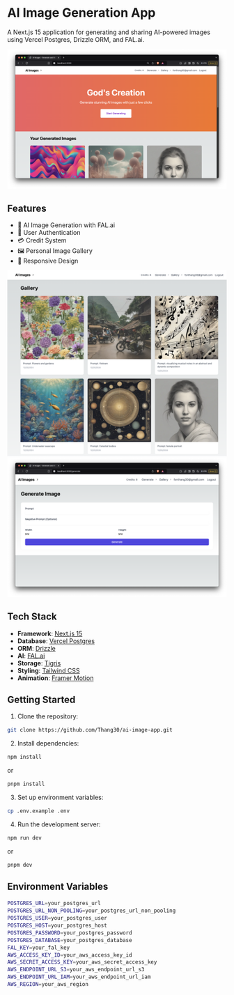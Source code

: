 # AI Image Generation App

A Next.js 15 application for generating and sharing AI-powered images using Vercel Postgres, Drizzle ORM, and FAL.ai.

![AI Image Generation App](./public/screenshots/hero.png)

## Features

- 🎨 AI Image Generation with FAL.ai
- 🔐 User Authentication
- 💳 Credit System
- 🖼️ Personal Image Gallery
- 📱 Responsive Design

![Gallery View](./public/screenshots/gallery.png)
![Generate View](./public/screenshots/generate.png)

## Tech Stack

- **Framework**: [Next.js 15](https://nextjs.org/)
- **Database**: [Vercel Postgres](https://vercel.com/postgres)
- **ORM**: [Drizzle](https://orm.drizzle.team/)
- **AI**: [FAL.ai](https://fal.ai/)
- **Storage**: [Tigris](https://www.tigrisdata.com/)
- **Styling**: [Tailwind CSS](https://tailwindcss.com/)
- **Animation**: [Framer Motion](https://www.framer.com/motion/)

## Getting Started

1. Clone the repository:

```bash
git clone https://github.com/Thang30/ai-image-app.git
```

2. Install dependencies:

```bash
npm install
```

or  

```bash
pnpm install
```

3. Set up environment variables:

```bash
cp .env.example .env
```

4. Run the development server:

```bash
npm run dev
```

or  

```bash
pnpm dev
```

## Environment Variables

```bash
POSTGRES_URL=your_postgres_url
POSTGRES_URL_NON_POOLING=your_postgres_url_non_pooling
POSTGRES_USER=your_postgres_user
POSTGRES_HOST=your_postgres_host
POSTGRES_PASSWORD=your_postgres_password
POSTGRES_DATABASE=your_postgres_database
FAL_KEY=your_fal_key
AWS_ACCESS_KEY_ID=your_aws_access_key_id
AWS_SECRET_ACCESS_KEY=your_aws_secret_access_key
AWS_ENDPOINT_URL_S3=your_aws_endpoint_url_s3
AWS_ENDPOINT_URL_IAM=your_aws_endpoint_url_iam
AWS_REGION=your_aws_region
```

